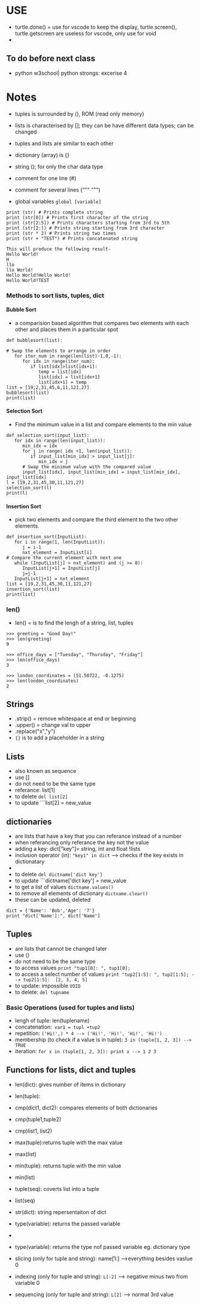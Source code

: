 # USE
- turtle.done() = use for vscode to keep the display, turtle.screen(), turtle.getscreen are useless for vscode, only use for void
- 


## To do before next class
- python w3school| python strongs: excerise 4

# Notes
- tuples is surrounded by (), ROM (read only memory)
- lists is characterised by []; they can be have different data types; can be changed
- tuples and lists are similar to each other
- dictionary (array) is {}
- string (); for only the char data type

- comment for one line (#)
- comment for several lines (""" """)
- global variables ```global [variable]```

```
print (str) # Prints complete string
print (str[0]) # Prints first character of the string
print (str[2:5]) # Prints characters starting from 3rd to 5th
print (str[2:]) # Prints string starting from 3rd character
print (str * 2) # Prints string two times
print (str + "TEST") # Prints concatenated string

This will produce the following result-
Hello World!
H
llo
llo World!
Hello World!Hello World!
Hello World!TEST
```
### Methods to sort lists, tuples, dict
#### Bubble Sort
- a comparision based algorithm that compares two elements with each other and places them in a particular spot
```
def bubblesort(list):

# Swap the elements to arrange in order
   for iter_num in range(len(list)-1,0,-1):
      for idx in range(iter_num):
         if list[idx]>list[idx+1]:
            temp = list[idx]
            list[idx] = list[idx+1]
            list[idx+1] = temp
list = [19,2,31,45,6,11,121,27]
bubblesort(list)
print(list)
```
#### Selection Sort
- Find the minimum value in a list and compare elements to the min value
```
def selection_sort(input_list):
   for idx in range(len(input_list)):
      min_idx = idx
      for j in range( idx +1, len(input_list)):
         if input_list[min_idx] > input_list[j]:
            min_idx = j
      # Swap the minimum value with the compared value
      input_list[idx], input_list[min_idx] = input_list[min_idx], input_list[idx]
l = [19,2,31,45,30,11,121,27]
selection_sort(l)
print(l)
```

#### Insertion Sort
- pick two elements and compare the third element to the two other elements. 
```
def insertion_sort(InputList):
   for i in range(1, len(InputList)):
      j = i-1
      nxt_element = InputList[i]
# Compare the current element with next one
   while (InputList[j] > nxt_element) and (j >= 0):
      InputList[j+1] = InputList[j]
      j=j-1
   InputList[j+1] = nxt_element
list = [19,2,31,45,30,11,121,27]
insertion_sort(list)
print(list)
```
### len()
- len() = is to find the lengh of a string, list, tuples
```
>>> greeting = "Good Day!"
>>> len(greeting)
9

>>> office_days = ["Tuesday", "Thursday", "Friday"]
>>> len(office_days)
3

>>> london_coordinates = (51.50722, -0.1275)
>>> len(london_coordinates)
2
```
## Strings
- .strip() = remove whitespace at end or beginning
- .upper() = change val to upper
- .replace("x","y")
- ```{}``` is to add a placeholder in a string

## Lists
- also known as sequence
- use []
- do not need to be the same type
- referance: list[1]
- to delete ```del list[2]```
- to update ```list[2] = new_value

## dictionaries
- are lists that have a key that you can referance instead of a number
- when referancing only referance the key not the value
- adding a key: dict["key"]= string, int and float !lists
- inclusion operator (in): ```"key1" in dict``` --> checks if the key exists in dictionatary
- 
- to delete ```del dictname['dict key']```
- to update ```dictname['dict key'] = new_value
- to get a list of values ```dictname.values()```
- to remove all elements of dictionary ```dictname.clear()```
- these can be updated, deleted
```
dict = {'Name': 'Bob','Age': '7'}
print "dict['Name']:", dict['Name']
```
## Tuples
- are lists that cannot be changed later 
- use ()
- do not need to be the same type
- to access values ```print "tup1[0]: ", tup1[0];```
- to access a select number of values ```print "tup2[1:5]: ", tup2[1:5]; --> tup2[1:5]:  [2, 3, 4, 5]```
- to update: impossible ```VOID```
- to delete: ```del tupname```

### Basic Operations (used for tuples and lists)
- lengh of tuple: len(tuplename)
- concatenation:``` var1 = tupl +tup2```
- repetition: ```('Hi!',) * 4 --> ('Hi!', 'Hi!', 'Hi!', 'Hi!')```
- membership (to check if a value is in tuple): ```3 in (tuple[1, 2, 3]) --> TRUE```
- iteration: ```for x in (tuple[1, 2, 3]): print x --> 1 2 3```


## Functions for lists, dict and tuples
- len(dict): gives number of items in dictionary
- len(tuple):
- cmp(dict1, dict2): compares elements of both dictionaries
- cmp(tuple1,tuple2)
- cmp)list1, list2)
- max(tuple):returns tuple with the max value
- max(list)
- min(tuple): returns tuple with the min value
- min(list)
- tuple(seq): coverts list into a tuple
- list(seq)
- str(dict): string repersentaiton of dict
- type(variable): returns the passed variable
- 
- type(variable): returns the type nof passed variable eg. dictionary type

- slicing (only for tuple and string): name[1:] -->everything besides vaslue 0
- indexing (only for tuple and string): ```L[-2]``` --> negative minus two from variable 0
- sequencing (only for tuple and string): ```L[2]``` --> normal 3rd value
